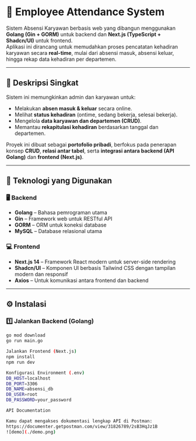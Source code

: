 # 🧾 Employee Attendance System

Sistem Absensi Karyawan berbasis web yang dibangun menggunakan **Golang (Gin + GORM)** untuk backend dan **Next.js (TypeScript + Shadcn/UI)** untuk frontend.  
Aplikasi ini dirancang untuk memudahkan proses pencatatan kehadiran karyawan secara **real-time**, mulai dari absensi masuk, absensi keluar, hingga rekap data kehadiran per departemen.

---

## 🧠 Deskripsi Singkat

Sistem ini memungkinkan admin dan karyawan untuk:

- Melakukan **absen masuk & keluar** secara online.  
- Melihat **status kehadiran** (ontime, sedang bekerja, selesai bekerja).  
- Mengelola **data karyawan dan departemen (CRUD)**.  
- Memantau **rekapitulasi kehadiran** berdasarkan tanggal dan departemen.  

Proyek ini dibuat sebagai **portofolio pribadi**, berfokus pada penerapan konsep **CRUD**, **relasi antar tabel**, serta **integrasi antara backend (API Golang)** dan **frontend (Next.js)**.

---

## 🧰 Teknologi yang Digunakan

### 🖥️ Backend
- **Golang** – Bahasa pemrograman utama  
- **Gin** – Framework web untuk RESTful API  
- **GORM** – ORM untuk koneksi database  
- **MySQL** – Database relasional utama  

### 💻 Frontend
- **Next.js 14** – Framework React modern untuk server-side rendering  
- **Shadcn/UI** – Komponen UI berbasis Tailwind CSS dengan tampilan modern dan responsif  
- **Axios** – Untuk komunikasi antara frontend dan backend  

---

## ⚙️ Instalasi

### 1️⃣ Jalankan Backend (Golang)
```bash
go mod download
go run main.go

Jalankan Frontend (Next.js)
npm install
npm run dev

Konfigurasi Environment (.env)
DB_HOST=localhost
DB_PORT=3306
DB_NAME=absensi_db
DB_USER=root
DB_PASSWORD=your_password

API Documentation

Kamu dapat mengakses dokumentasi lengkap API di Postman:
https://documenter.getpostman.com/view/31826789/2sB3HqJz1B
![demo](./demo.png)
